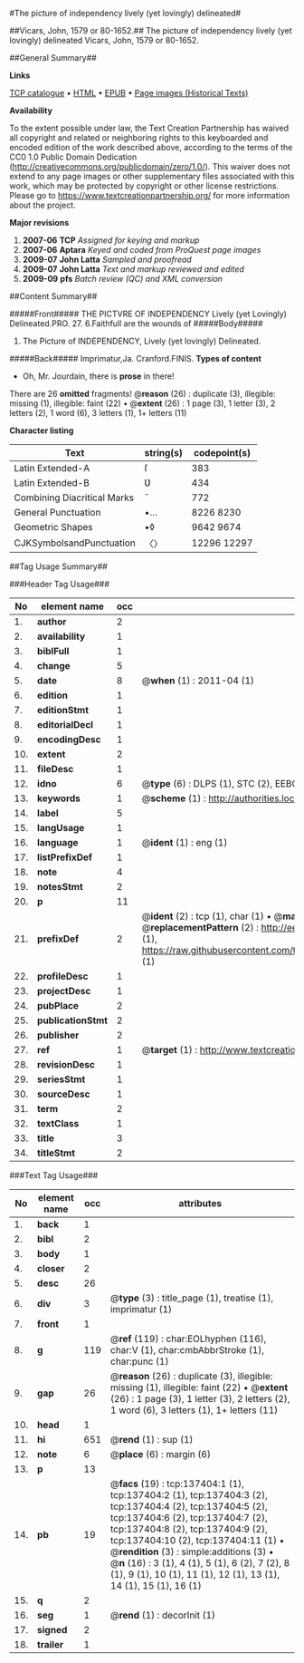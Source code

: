 #The picture of independency lively (yet lovingly) delineated#

##Vicars, John, 1579 or 80-1652.##
The picture of independency lively (yet lovingly) delineated
Vicars, John, 1579 or 80-1652.

##General Summary##

**Links**

[TCP catalogue](http://www.ota.ox.ac.uk/tcp/)  • 
[HTML](http://tei.it.ox.ac.uk/tcp/Texts-HTML/free/A95/A95895.html)  • 
[EPUB](http://tei.it.ox.ac.uk/tcp/Texts-EPUB/free/A95/A95895.epub) • 
[Page images (Historical Texts)](https://historicaltexts.jisc.ac.uk/eebo-99897858e)

**Availability**

To the extent possible under law, the Text Creation Partnership has waived all copyright and related or neighboring rights to this keyboarded and encoded edition of the work described above, according to the terms of the CC0 1.0 Public Domain Dedication (http://creativecommons.org/publicdomain/zero/1.0/). This waiver does not extend to any page images or other supplementary files associated with this work, which may be protected by copyright or other license restrictions. Please go to https://www.textcreationpartnership.org/ for more information about the project.

**Major revisions**

1. __2007-06__ __TCP__ *Assigned for keying and markup*
1. __2007-06__ __Aptara__ *Keyed and coded from ProQuest page images*
1. __2009-07__ __John Latta__ *Sampled and proofread*
1. __2009-07__ __John Latta__ *Text and markup reviewed and edited*
1. __2009-09__ __pfs__ *Batch review (QC) and XML conversion*

##Content Summary##

#####Front#####
THE
PICTVRE
OF
INDEPENDENCY
Lively (yet Lovingly) Delineated.PRO. 27. 6.Faithfull are the wounds of 
#####Body#####

1. The Picture of INDEPENDENCY,
Lively (yet lovingly) Delineated.

#####Back#####
Imprimatur,Ja. Cranford.FINIS.
**Types of content**

  * Oh, Mr. Jourdain, there is **prose** in there!

There are 26 **omitted** fragments! 
 @__reason__ (26) : duplicate (3), illegible: missing (1), illegible: faint (22)  •  @__extent__ (26) : 1 page (3), 1 letter (3), 2 letters (2), 1 word (6), 3 letters (1), 1+ letters (11)

**Character listing**


|Text|string(s)|codepoint(s)|
|---|---|---|
|Latin Extended-A|ſ|383|
|Latin Extended-B|Ʋ|434|
|Combining             Diacritical Marks|̄|772|
|General Punctuation|•…|8226 8230|
|Geometric Shapes|▪◊|9642 9674|
|CJKSymbolsandPunctuation|〈〉|12296 12297|

##Tag Usage Summary##

###Header Tag Usage###

|No|element name|occ|attributes|
|---|---|---|---|
|1.|__author__|2||
|2.|__availability__|1||
|3.|__biblFull__|1||
|4.|__change__|5||
|5.|__date__|8| @__when__ (1) : 2011-04 (1)|
|6.|__edition__|1||
|7.|__editionStmt__|1||
|8.|__editorialDecl__|1||
|9.|__encodingDesc__|1||
|10.|__extent__|2||
|11.|__fileDesc__|1||
|12.|__idno__|6| @__type__ (6) : DLPS (1), STC (2), EEBO-CITATION (1), PROQUEST (1), VID (1)|
|13.|__keywords__|1| @__scheme__ (1) : http://authorities.loc.gov/ (1)|
|14.|__label__|5||
|15.|__langUsage__|1||
|16.|__language__|1| @__ident__ (1) : eng (1)|
|17.|__listPrefixDef__|1||
|18.|__note__|4||
|19.|__notesStmt__|2||
|20.|__p__|11||
|21.|__prefixDef__|2| @__ident__ (2) : tcp (1), char (1)  •  @__matchPattern__ (2) : ([0-9\-]+):([0-9IVX]+) (1), (.+) (1)  •  @__replacementPattern__ (2) : http://eebo.chadwyck.com/downloadtiff?vid=$1&page=$2 (1), https://raw.githubusercontent.com/textcreationpartnership/Texts/master/tcpchars.xml#$1 (1)|
|22.|__profileDesc__|1||
|23.|__projectDesc__|1||
|24.|__pubPlace__|2||
|25.|__publicationStmt__|2||
|26.|__publisher__|2||
|27.|__ref__|1| @__target__ (1) : http://www.textcreationpartnership.org/docs/. (1)|
|28.|__revisionDesc__|1||
|29.|__seriesStmt__|1||
|30.|__sourceDesc__|1||
|31.|__term__|2||
|32.|__textClass__|1||
|33.|__title__|3||
|34.|__titleStmt__|2||


###Text Tag Usage###

|No|element name|occ|attributes|
|---|---|---|---|
|1.|__back__|1||
|2.|__bibl__|2||
|3.|__body__|1||
|4.|__closer__|2||
|5.|__desc__|26||
|6.|__div__|3| @__type__ (3) : title_page (1), treatise (1), imprimatur (1)|
|7.|__front__|1||
|8.|__g__|119| @__ref__ (119) : char:EOLhyphen (116), char:V (1), char:cmbAbbrStroke (1), char:punc (1)|
|9.|__gap__|26| @__reason__ (26) : duplicate (3), illegible: missing (1), illegible: faint (22)  •  @__extent__ (26) : 1 page (3), 1 letter (3), 2 letters (2), 1 word (6), 3 letters (1), 1+ letters (11)|
|10.|__head__|1||
|11.|__hi__|651| @__rend__ (1) : sup (1)|
|12.|__note__|6| @__place__ (6) : margin (6)|
|13.|__p__|13||
|14.|__pb__|19| @__facs__ (19) : tcp:137404:1 (1), tcp:137404:2 (1), tcp:137404:3 (2), tcp:137404:4 (2), tcp:137404:5 (2), tcp:137404:6 (2), tcp:137404:7 (2), tcp:137404:8 (2), tcp:137404:9 (2), tcp:137404:10 (2), tcp:137404:11 (1)  •  @__rendition__ (3) : simple:additions (3)  •  @__n__ (16) : 3 (1), 4 (1), 5 (1), 6 (2), 7 (2), 8 (1), 9 (1), 10 (1), 11 (1), 12 (1), 13 (1), 14 (1), 15 (1), 16 (1)|
|15.|__q__|2||
|16.|__seg__|1| @__rend__ (1) : decorInit (1)|
|17.|__signed__|2||
|18.|__trailer__|1||
